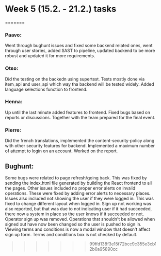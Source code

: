 # Week 5 (15.2. - 21.2.) tasks


=======
### Paavo:

Went through bughunt issues and fixed some backend related ones, went through user stories, added SAST to pipeline, updated backend to be more robust and updated it for more requirements.

### Otso:

Did the testing on the backedn using supertest. Tests mostly done via item_api and user_api which way tha backend will be tested widely. Added language selections function to frontend. 


### Henna:
Up until the last minute added features to frontend. Fixed bugs based on reports or discussions. Together with the team prepared for the final event.

### Pierre:
Did the french translations, implemented the content-security-policy along with other security features for backend. Implemented a maximum number of attempt to login on an account. Worked on the report.

## Bughunt:

Some bugs were related to page refresh/going back. This was fixed by sending the index.html file generated by building the React frontend to all the pages. Other issues included no proper error alerts on invalid operations. These were fixed by adding error alerts to necessary places. Issues also included not showing the user if they were logged in. This was fixed to change different layout when logged in. Sign up not working was also reported, but that was due to not indicating user if it had succeeded, there now a system in place so the user knows if it succeeded or not. Operator sign up was removed. Operations that shouldn't be allowed when signed out have now been changed so the user is pushed to sign in. Viewing terms and conditions is now a modal window that doesn't affect sign up form. Terms and conditions box is not checked by default.
>>>>>>> 99ffd138f3e15f72bcc9c355e3cb12b0a95890cc
